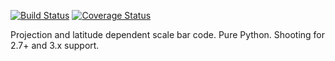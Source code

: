 [![Build Status](https://travis-ci.org/USGS-Astrogeology/variable_scalebar.svg?branch=master)](https://travis-ci.org/USGS-Astrogeology/variable_scalebar)
[![Coverage Status](https://coveralls.io/repos/USGS-Astrogeology/variable_scalebar/badge.svg?branch=master&service=github)](https://coveralls.io/github/USGS-Astrogeology/variable_scalebar?branch=master)


Projection and latitude dependent scale bar code.  Pure Python.  Shooting for 2.7+ and 3.x support.
